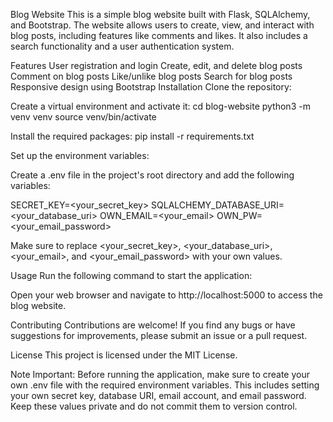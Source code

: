 Blog Website
This is a simple blog website built with Flask, SQLAlchemy, and Bootstrap. The website allows users to create, view, and interact with blog posts, including features like comments and likes. It also includes a search functionality and a user authentication system.

Features
User registration and login
Create, edit, and delete blog posts
Comment on blog posts
Like/unlike blog posts
Search for blog posts
Responsive design using Bootstrap
Installation
Clone the repository:

Create a virtual environment and activate it: cd blog-website python3 -m venv venv source venv/bin/activate

Install the required packages: pip install -r requirements.txt

Set up the environment variables:

Create a .env file in the project's root directory and add the following variables:

SECRET_KEY=<your_secret_key> SQLALCHEMY_DATABASE_URI=<your_database_uri> OWN_EMAIL=<your_email> OWN_PW=<your_email_password>

Make sure to replace <your_secret_key>, <your_database_uri>, <your_email>, and <your_email_password> with your own values.

Usage
Run the following command to start the application:

Open your web browser and navigate to http://localhost:5000 to access the blog website.

Contributing
Contributions are welcome! If you find any bugs or have suggestions for improvements, please submit an issue or a pull request.

License
This project is licensed under the MIT License.

Note
Important: Before running the application, make sure to create your own .env file with the required environment variables. This includes setting your own secret key, database URI, email account, and email password. Keep these values private and do not commit them to version control.
